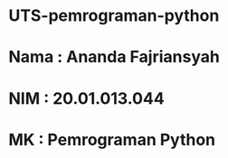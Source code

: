 # UTS-pemrograman-python

# Nama : Ananda Fajriansyah
# NIM  : 20.01.013.044
# MK   : Pemrograman Python
